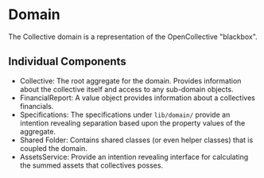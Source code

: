 # Domain
The Collective domain is a representation of the OpenCollective "blackbox".

## Individual Components
- Collective: The root aggregate for the domain. Provides information about the collective itself and access to any sub-domain objects.
- FinancialReport: A value object provides information about a collectives financials.
- Specifications: The specifications under `lib/domain/` provide an intention revealing separation based upon the property values of the aggregate.
- Shared Folder: Contains shared classes (or even helper classes) that is coupled the domain.
- AssetsService: Provide an intention revealing interface for calculating the summed assets that collectives posses.


